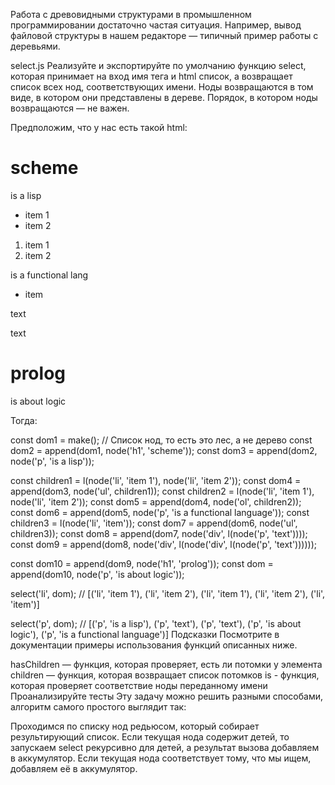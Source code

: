 Работа с древовидными структурами в промышленном программировании достаточно частая ситуация. Например, вывод файловой структуры в нашем редакторе — типичный пример работы с деревьями.

select.js
Реализуйте и экспортируйте по умолчанию функцию select, которая принимает на вход имя тега и html список, а возвращает список всех нод, соответствующих имени. Ноды возвращаются в том виде, в котором они представлены в дереве. Порядок, в котором ноды возвращаются — не важен.

Предположим, что у нас есть такой html:

<h1>scheme</h1>
<p>is a lisp</p>
<ul>
    <li>item 1</li>
    <li>item 2</li>
</ul>
<ol>
    <li>item 1</li>
    <li>item 2</li>
</ol>
<p>
    is a functional lang
</p>
<ul>
    <li>item</li>
</ul>
<div>
    <p>text</p>
</div>
<div>
    <div>
        <p>text</p>
    </div>
</div>
<h1>prolog</h1>
<p>is about logic</p>
Тогда:

const dom1 = make(); // Список нод, то есть это лес, а не дерево
const dom2 = append(dom1, node('h1', 'scheme'));
const dom3 = append(dom2, node('p', 'is a lisp'));

const children1 = l(node('li', 'item 1'), node('li', 'item 2'));
const dom4 = append(dom3, node('ul', children1));
const children2 = l(node('li', 'item 1'), node('li', 'item 2'));
const dom5 = append(dom4, node('ol', children2));
const dom6 = append(dom5, node('p', 'is a functional language'));
const children3 = l(node('li', 'item'));
const dom7 = append(dom6, node('ul', children3));
const dom8 = append(dom7, node('div', l(node('p', 'text'))));
const dom9 = append(dom8, node('div', l(node('div', l(node('p', 'text'))))));

const dom10 = append(dom9, node('h1', 'prolog'));
const dom = append(dom10, node('p', 'is about logic'));

select('li', dom);
// [('li', 'item 1'), ('li', 'item 2'), ('li', 'item 1'), ('li', 'item 2'), ('li', 'item')]

select('p', dom);
// [('p', 'is a lisp'), ('p', 'text'), ('p', 'text'), ('p', 'is about logic'), ('p', 'is a functional language')]
Подсказки
Посмотрите в документации примеры использования функций описанных ниже.

hasChildren — функция, которая проверяет, есть ли потомки у элемента
children — функция, которая возвращает список потомков
is - функция, которая проверяет соответствие ноды переданному имени
Проанализируйте тесты
Эту задачу можно решить разными способами, алгоритм самого простого выглядит так:

Проходимся по списку нод редьюсом, который собирает результирующий список.
Если текущая нода содержит детей, то запускаем select рекурсивно для детей, а результат вызова добавляем в аккумулятор.
Если текущая нода соответствует тому, что мы ищем, добавляем её в аккумулятор.
